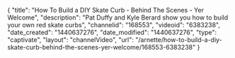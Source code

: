 {
    "title": "How To Build a DIY Skate Curb - Behind The Scenes - Yer Welcome",
    "description": "Pat Duffy and Kyle Berard show you how to build your own red skate curbs",
    "channelid": "168553",
    "videoid": "6383238",
    "date_created": "1440637276",
    "date_modified": "1440637276",
    "type": "captivate",
    "layout": "channelVideo",
    "url": "\/arnette\/how-to-build-a-diy-skate-curb-behind-the-scenes-yer-welcome\/168553-6383238"
}